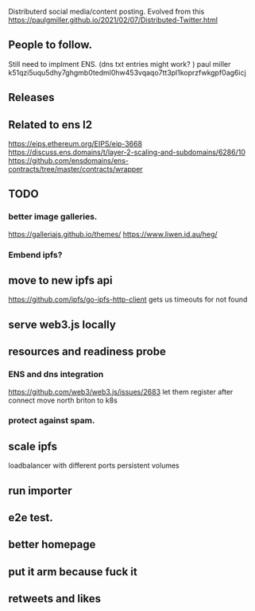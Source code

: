 Distributerd social media/content posting.
Evolved from this
https://paulgmiller.github.io/2021/02/07/Distributed-Twitter.html


## People to follow.
Still need to implment ENS. (dns txt entries might work? )
paul miller k51qzi5uqu5dhy7ghgmb0tedml0hw453vqaqo7tt3pl1koprzfwkgpf0ag6icj


## Releases

## Related to ens l2
https://eips.ethereum.org/EIPS/eip-3668
https://discuss.ens.domains/t/layer-2-scaling-and-subdomains/6286/10
https://github.com/ensdomains/ens-contracts/tree/master/contracts/wrapper

## TODO 
### better image galleries.
https://galleriajs.github.io/themes/
https://www.liwen.id.au/heg/

### Embend ipfs?

## move to new ipfs api
https://github.com/ipfs/go-ipfs-http-client
gets us timeouts for not found

## serve web3.js locally

## resources and readiness probe



### ENS  and dns integration
https://github.com/web3/web3.js/issues/2683
let them register after connect
move north briton to k8s

### protect against spam. 

## scale ipfs
loadbalancer with different ports
persistent volumes

## run importer

## e2e test.

## better homepage

## put it arm because fuck it

## retweets and likes